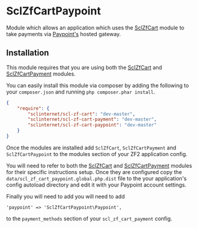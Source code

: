 SclZfCartPaypoint
=================

Module which allows an application which uses the
[SclZfCart](https://github.com/SCLInternet/SclZfCart) module to take payments
via [Paypoint's](http://www.paypoint.net/) hosted gateway.

Installation
------------

This module requires that you are using both the
[SclZfCart](https://github.com/SCLInternet/SclZfCart) and
[SclZfCartPayment](https://github.com/SCLInternet/SclZfCart) modules.

You can easily install this module via composer by adding the following to your
`composer.json` and running `php composer.phar install`.

```json
{
    "require": {
        "sclinternet/scl-zf-cart": "dev-master",
        "sclinternet/scl-zf-cart-payment": "dev-master",
        "sclinternet/scl-zf-cart-paypoint": "dev-master"
    }
}
```

Once the modules are installed add `SclZfCart`, `SclZfCartPayment` and
`SclZfCartPaypoint` to the modules section of your ZF2 application config.

You will need to refer to both the 
[SclZfCart](https://github.com/SCLInternet/SclZfCart) and
[SclZfCartPayment](https://github.com/SCLInternet/SclZfCart) modules for their
specific instructions setup. Once they are configured copy the
`data/scl_zf_cart_paypoint.global.php.dist` file to the your application's
config autoload directory and edit it with your Paypoint account settings.

Finally you will need to  add you will need to add 

`'paypoint' => 'SclZfCartPaypoint\Paypoint',`

to the `payment_methods` section of your `scl_zf_cart_payment` config.
